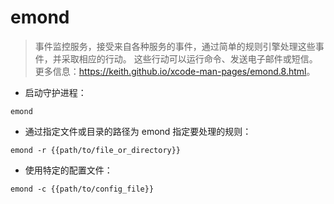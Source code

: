 # emond

> 事件监控服务，接受来自各种服务的事件，通过简单的规则引擎处理这些事件，并采取相应的行动。
> 这些行动可以运行命令、发送电子邮件或短信。
> 更多信息：<https://keith.github.io/xcode-man-pages/emond.8.html>。

- 启动守护进程：

`emond`

- 通过指定文件或目录的路径为 emond 指定要处理的规则：

`emond -r {{path/to/file_or_directory}}`

- 使用特定的配置文件：

`emond -c {{path/to/config_file}}`